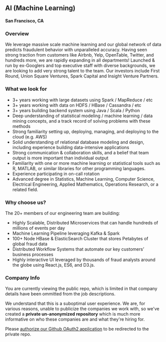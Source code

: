 ## AI (Machine Learning)
#### San Francisco, CA

### Overview
We leverage massive scale machine learning and our global network of data predicts fraudulent behavior with unparalleled accuracy. Having seen strong traction from customers like Airbnb, Yelp, OpenTable, Twitter, and hundreds more, we are rapidly expanding in all departments! Launched & run by ex-Googlers and top executive staff with diverse backgrounds, we are looking to add very strong talent to the team. Our investors include First Round, Union Square Ventures, Spark Capital and Insight Venture Partners.

### What we look for
+ 3+ years working with large datasets using Spark / MapReduce / etc
+ 3+ years working with data on HDFS / HBase / Cassandra / etc
+ 3+ years building backend system using Java / Scala / Python
+ Deep understanding of statistical modeling / machine learning / data mining concepts, and a track record of solving problems with these methods
+ Strong familiarity setting up, deploying, managing, and deploying to the cloud (e.g. AWS)
+ Solid understanding of relational database modeling and design, including experience building data-intensive applications 
+ Strong communication & collaboration skills, and a belief that team output is more important than individual output
+ Familiarity with one or more machine learning or statistical tools such as R, MATLAB, or similar libraries for other programming languages.
+ Experience participating in on-call rotation
+ Advanced degree in Statistics, Machine Learning, Computer Science, Electrical Engineering, Applied Mathematics, Operations Research, or a related field.

### Why choose us?
The 20+ members of our engineering team are building:

+ Highly Scalable, Distributed Microservices that can handle hundreds of millions of events per day
+ Machine Learning Pipeline leveraging Kafka & Spark
+ 100+ Node HBase & ElasticSearch Cluster that stores Petabytes of global fraud data
+ Distributed Workflow Systems that automate our key customers’ business processes
+ Highly interactive UI leveraged by thousands of fraud analysts around the globe using React.js, ES6, and D3.js.


### Company Info
You are currently viewing the public repo, which is limited in that company details have been ommitted from the job descriptions.  
    
We understand that this is a suboptimal user experience.  We are, for various reasons, unable to publicize the companies we work with, so we've
created a **private un-anonymized repository** which is much more informative on who these companies are and what they're hiring for.  
    
Please [authorize our Github OAuth2 application](https://letsrockit.co/users/auth/github?job_id=u2lmdcbty2llbmnl-ai-machine-learning) to be redirected to the private repo.
